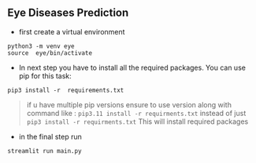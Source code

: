 ## Eye Diseases Prediction

- first create a virtual environment

```
python3 -m venv eye
source  eye/bin/activate
```

- In next step  you have to install all the required packages. You can use pip for this task:

```
pip3 install -r  requirements.txt
```

> if u have multiple pip versions ensure to use version along with  command like : `pip3.11 install -r requirments.txt` instead of just `pip3 install -r requirments.txt`
This will install required packages

- in the final step run

```
streamlit run main.py
```